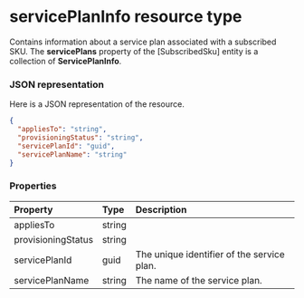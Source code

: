# servicePlanInfo resource type

Contains information about a service plan associated with a subscribed SKU. The **servicePlans** property of the [SubscribedSku] entity is a collection of **ServicePlanInfo**.

### JSON representation

Here is a JSON representation of the resource.

<!-- {
  "blockType": "resource",
  "optionalProperties": [

  ],
  "@odata.type": "microsoft.graph.serviceplaninfo"
}-->

```json
{
  "appliesTo": "string",
  "provisioningStatus": "string",
  "servicePlanId": "guid",
  "servicePlanName": "string"
}

```
### Properties
| Property	   | Type	|Description|
|:---------------|:--------|:----------|
|appliesTo|string||
|provisioningStatus|string||
|servicePlanId|guid|The unique identifier of the service plan.|
|servicePlanName|string|The name of the service plan.|

<!-- uuid: 8fcb5dbc-d5aa-4681-8e31-b001d5168d79
2015-10-25 14:57:30 UTC -->
<!-- {
  "type": "#page.annotation",
  "description": "servicePlanInfo resource",
  "keywords": "",
  "section": "documentation",
  "tocPath": ""
}-->